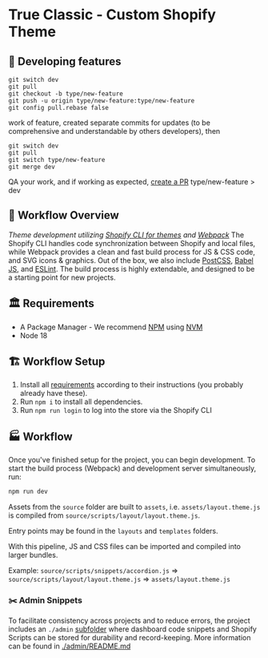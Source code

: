 # True Classic - Custom Shopify Theme

## :cop: Developing features

```
git switch dev
git pull
git checkout -b type/new-feature
git push -u origin type/new-feature:type/new-feature
git config pull.rebase false
```

work of feature, created separate commits for updates (to be comprehensive and understandable by others developers), then

```
git switch dev
git pull
git switch type/new-feature
git merge dev
```

QA your work, and if working as expected, [create a PR](https://github.com/trueclassic/true-classic/compare) type/new-feature > dev

## :mage: Workflow Overview

_Theme development utilizing [Shopify CLI for themes](https://shopify.dev/themes/tools/cli) and [Webpack](https://webpack.js.org/)_
The Shopify CLI handles code synchronization between Shopify and local files, while Webpack provides a clean and fast build process for JS & CSS code, and SVG icons & graphics. Out of the box, we also include [PostCSS](https://postcss.org/), [Babel JS](https://babeljs.io/), and [ESLint](https://eslint.org/). The build process is highly extendable, and designed to be a starting point for new projects.

## :classical_building: Requirements

- A Package Manager - We recommend [NPM](https://www.npmjs.com/) using [NVM](https://github.com/nvm-sh/nvm)
- Node 18

## :building_construction: Workflow Setup

1. Install all [requirements](#:classical_building:-Requirements) according to their instructions (you probably already have these).
2. Run `npm i` to install all dependencies.
3. Run `npm run login` to log into the store via the Shopify CLI

## :factory: Workflow

Once you've finished setup for the project, you can begin development.
To start the build process (Webpack) and development server simultaneously, run:

```sh
npm run dev
```

Assets from the `source` folder are built to `assets`, i.e. `assets/layout.theme.js` is compiled from `source/scripts/layout/layout.theme.js`.

Entry points may be found in the `layouts` and `templates` folders.

With this pipeline, JS and CSS files can be imported and compiled into larger bundles.

Example:
`source/scripts/snippets/accordion.js` => `source/scripts/layout/layout.theme.js` => `assets/layout.theme.js`

### :scissors: Admin Snippets

To facilitate consistency across projects and to reduce errors, the project includes an `./admin` [subfolder](admin) where dashboard code snippets and Shopify Scripts can be stored for durability and record-keeping. More information can be found in [./admin/README.md](admin/README.md)

